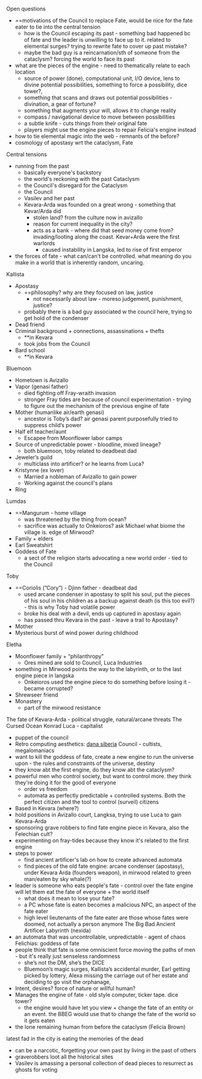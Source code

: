 Open questions
- ==motivations of the Council to replace Fate, would be nice for the fate eater to tie into the central tension
	- how is the Council escaping its past - something bad happened bc of fate and the leader is unwilling to face up to it. related to elemental surges? trying to rewrite fate to cover up past mistake?
	- maybe the bad guy is a reincarnation/sth of someone from the cataclysm? forcing the world to face its past
- what are the pieces of the engine - need to thematically relate to each location
	- source of power (done), computational unit, I/O device, lens to divine potential possibilities, something to force a possibility, dice tower?, 
	- something that scans and draws out potential possibilities - divination, a gear of fortune?
	- something that augments your will, allows it to change reality
	- compass / navigational device to move between possibilities
	- a subtle knife - cuts things from their original fate
	- players might use the engine pieces to repair Felicia's engine instead
- how to tie elemental magic into the web - remnants of the before?
- cosmology of apostasy wrt the cataclysm, Fate


Central tensions
- running from the past
	- basically everyone's backstory
	- the world's reckoning with the past Cataclysm
	- the Council's disregard for the Cataclysm
	- the Council
	- Vasilev and her past
	- Kevara-Arda was founded on a great wrong - something that Kevar/Arda did 
		- stolen land? from the culture now in avizallo
		- reason for current inequality in the city?
		- acts as a bank - where did that seed money come from? invading/looting along the coast. Kevar+Arda were the first warlords
			- caused instability in Langska, led to rise of first emperor
- the forces of fate - what can/can't be controlled. what meaning do you make in a world that is inherently random, uncaring. 

  

Kallista
- Apostasy
	- ==philosophy? why are they focused on law, justice
		- not necessarily about law - moreso judgement, punishment, justice?
	- probably there is a bad guy associated w the council here, trying to get hold of the condenser
- Dead friend
- Criminal background + connections, assassinations + thefts
    - **in Kevara
    - took jobs from the Council
- Bard school
    - **in Kevara

Bluemoon
- Hometown is Avizallo
- Vapor (genasi father)
    - died fighting off Fray-wraith invasion
    - stronger Fray tides are because of council experimentation - trying to figure out the mechanism of the previous engine of fate
- Mother (humanlike air/earth genasi)
    - ancestor is Toby’s dad? air genasi parent purposefully tried to suppress child’s power
- Half elf teacher/aunt
    - Escapee from Moonflower labor camps
- Source of unpredictable power - bloodline, mixed lineage?
    - both bluemoon, toby related to deadbeat dad
- Jeweler’s guild
    - multiclass into artificer? or he learns from Luca?
- Kristynne (ex lover)
    - Married a nobleman of Avizallo to gain power
    - Working against the council's plans
- Ring

Lumdas
- ==Mangurum - home village
    - was threatened by the thing from ocean?
    - sacrifice was actually to Onkeioros? ask Michael what biome the village is. edge of Mirwood? 
- Family + elders
- Earl Sweatshirt
- Goddess of Fate
	- a sect of the religion starts advocating a new world order - tied to the Council

Toby
- ==Coriolis (”Cory”) - Djinn father - deadbeat dad
	- used arcane condenser in apostasy to split his soul, put the pieces of his soul in his children as a backup against death (is this too evil?) - this is why Toby had volatile power
	- broke his deal with a devil, ends up captured in apostasy again
	- has passed thru Kevara in the past - leave a trail to Apostasy?
- Mother
- Mysterious burst of wind power during childhood

Eletha
- Moonflower family + “philanthropy”
    - Ores mined are sold to Council, Luca Industries
- something in Mirwood points the way to the labyrinth, or to the last engine piece in langska
	- Onkeioros used the engine piece to do something before losing it - became corrupted?
- Shrewseer friend
- Monastery
    - part of the mirwood resistance

  

The fate of Kevara-Arda - political struggle, natural/arcane threats
The Cursed Ocean
Konrad Luca - capitalist
- puppet of the council
- Retro computing aesthetics: [dana siberia](https://newsletter.shifthappens.site/archive/the-cursed-universes-of-dana-sibera/)
Council - cultists, megalomaniacs
- want to kill the goddess of fate, create a new engine to run the universe upon - the rules and constraints of the universe, destiny
- they know abt the first engine, do they know abt the cataclysm?
- powerful men who control society, but want to control more. they think they're doing it for the good of everyone
	- order vs freedom
	- automata as perfectly predictable + controlled systems. Both the perfect citizen and the tool to control (surveil) citizens
- Based in Kevara (where?)
- hold positions in Avizallo court, Langksa, trying to use Luca to gain Kevara-Arda
- sponsoring grave robbers to find fate engine piece in Kevara, also the Felechian cult?
- experimenting on fray-tides because they know it's related to the first engine
- steps to power
	- find ancient artificer's lab on how to create advanced automata
	- find pieces of the old fate engine: arcane condenser (apostasy), under Kevara Arda (founders weapon), in mirwood related to green man/eaten by sky whale(?)
- leader is someone who eats people's fate - control over the fate engine will let them eat the fate of everyone + the world itself
	- what does it mean to lose your fate? 
	- a PC whose fate is eaten becomes a malicious NPC, an aspect of the fate eater
	- high level lieutenants of the fate eater are those whose fates were doomed, not actually a person anymore
The Big Bad
Ancient Artificer
Labyrinth (nexida)
- an automata that was uncontrollable, unpredictable - agent of chaos
Felichias: goddess of fate
- people think that fate is some omniscient force moving the paths of men - but it's really just senseless randomness
    - she’s not the DM, she’s the DICE
    - Bluemoon’s magic surges, Kallista’s accidental murder, Earl getting picked by lottery, Alexa missing the carriage out of her estate and deciding to go visit the orphanage,
- Intent, desires? force of nature or willful human?
- Manages the engine of fate - old style computer, ticker tape. dice tower?
	- the engine would have let you view + change the fate of an entity or an event. the BBEG would use that to change the fate of the world so it gets eaten
- the lone remaining human from before the cataclysm (Felicia Brown)


latest fad in the city is eating the memories of the dead
- can be a narcotic, forgetting your own past by living in the past of others
- graverobbers loot all the historical sites
- Vasilev is amassing a personal collection of dead pieces to resurrect as ghosts for voting